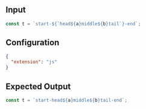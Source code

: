 
## Input
```javascript input
const t = `start-${`head${a}middle${b}tail`}-end`;
```

## Configuration
```json configuration
{
  "extension": "js"
}
```

## Expected Output
```javascript expected output
const t = `start-head${a}middle${b}tail-end`;
```
